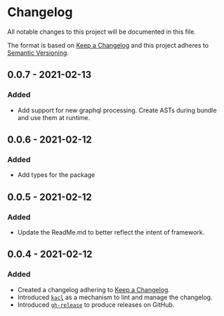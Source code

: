 # Changelog

All notable changes to this project will be documented in this file.

The format is based on [Keep a Changelog](http://keepachangelog.com/en/1.0.0/)
and this project adheres to [Semantic Versioning](http://semver.org/spec/v2.0.0.html).

## 0.0.7 - 2021-02-13
### Added
- Add support for new graphql processing. Create ASTs during bundle and use them at runtime.

## 0.0.6 - 2021-02-12
### Added
- Add types for the package

## 0.0.5 - 2021-02-12
### Added
- Update the ReadMe.md to better reflect the intent of framework.

## 0.0.4 - 2021-02-12
### Added
- Created a changelog adhering to [Keep a Changelog](http://keepachangelog.com/en/1.0.0/).
- Introduced [`kacl`](https://npm.im/@brightcove/kacl) as a mechanism to lint and manage the changelog.
- Introduced [`gh-release`](https://npm.im/gh-release) to produce releases on GitHub.

[0.0.4]: https://github.com/bishwenduk029/fringe/compare/v0.0.1...v0.0.3
